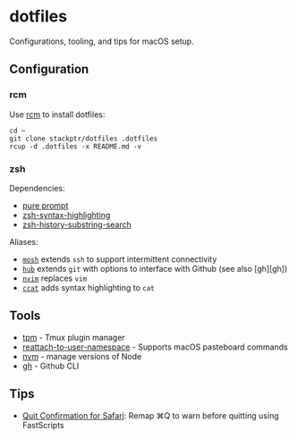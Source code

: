 # dotfiles

Configurations, tooling, and tips for macOS setup.

## Configuration

### rcm

Use [rcm][rcm] to install dotfiles:

```
cd ~
git clone stackptr/dotfiles .dotfiles
rcup -d .dotfiles -x README.md -v
```

### zsh

Dependencies:
- [pure prompt][pure]
- [zsh-syntax-highlighting][zsh-highlight]
- [zsh-history-substring-search][zsh-search]

Aliases:
- [`mosh`][mosh] extends `ssh` to support intermittent connectivity
- [`hub`][hub] extends `git` with options to interface with Github (see also [gh][gh])
- [`nvim`][neovim] replaces `vim` 
- [`ccat`][ccat] adds syntax highlighting to `cat`

## Tools

- [tpm][tpm] - Tmux plugin manager
- [reattach-to-user-namespace][tmux-reattach] - Supports macOS pasteboard commands
- [nvm][nvm] - manage versions of Node
- [gh][gh-cli] - Github CLI

## Tips

- [Quit Confirmation for Safari][quit-safari]: Remap ⌘Q to warn before quitting using FastScripts

[rcm]: https://github.com/thoughtbot/rcm
[pure]: https://github.com/sindresorhus/pure
[zsh-highlight]: https://github.com/zsh-users/zsh-syntax-highlighting
[zsh-search]: https://github.com/zsh-users/zsh-history-substring-search
[mosh]: https://mosh.org
[hub]: https://hub.github.com
[gh-cli]: https://github.com/cli/cli
[neovim]: https://neovim.io
[ccat]: https://github.com/jingweno/ccat
[tpm]: https://github.com/tmux-plugins/tpm
[tmux-reattach]: https://github.com/ChrisJohnsen/tmux-MacOSX-pasteboard
[nvm]: https://github.com/nvm-sh/nvm
[quit-safari]: https://daringfireball.net/2020/01/quit_confirmation_for_safari_on_macos
